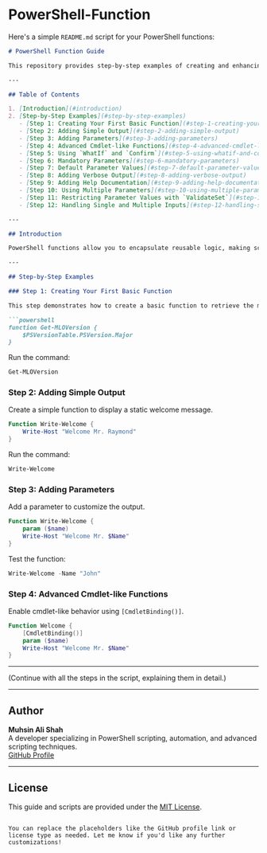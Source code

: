 # PowerShell-Function
Here's a simple `README.md` script for your PowerShell functions:

```markdown
# PowerShell Function Guide

This repository provides step-by-step examples of creating and enhancing PowerShell functions. From basic functions to advanced features like parameters, validation, and help documentation, this guide will help you build robust and reusable scripts.

---

## Table of Contents

1. [Introduction](#introduction)
2. [Step-by-Step Examples](#step-by-step-examples)
   - [Step 1: Creating Your First Basic Function](#step-1-creating-your-first-basic-function)
   - [Step 2: Adding Simple Output](#step-2-adding-simple-output)
   - [Step 3: Adding Parameters](#step-3-adding-parameters)
   - [Step 4: Advanced Cmdlet-like Functions](#step-4-advanced-cmdlet-like-functions)
   - [Step 5: Using `WhatIf` and `Confirm`](#step-5-using-whatif-and-confirm)
   - [Step 6: Mandatory Parameters](#step-6-mandatory-parameters)
   - [Step 7: Default Parameter Values](#step-7-default-parameter-values)
   - [Step 8: Adding Verbose Output](#step-8-adding-verbose-output)
   - [Step 9: Adding Help Documentation](#step-9-adding-help-documentation)
   - [Step 10: Using Multiple Parameters](#step-10-using-multiple-parameters)
   - [Step 11: Restricting Parameter Values with `ValidateSet`](#step-11-restricting-parameter-values-with-validateset)
   - [Step 12: Handling Single and Multiple Inputs](#step-12-handling-single-and-multiple-inputs)

---

## Introduction

PowerShell functions allow you to encapsulate reusable logic, making scripts modular and easier to maintain. This guide demonstrates how to create basic and advanced PowerShell functions step-by-step.

---

## Step-by-Step Examples

### Step 1: Creating Your First Basic Function

This step demonstrates how to create a basic function to retrieve the major version of PowerShell.

```powershell
function Get-MLOVersion {
    $PSVersionTable.PSVersion.Major
}
```

Run the command:

```powershell
Get-MLOVersion
```

### Step 2: Adding Simple Output

Create a simple function to display a static welcome message.

```powershell
Function Write-Welcome {
    Write-Host "Welcome Mr. Raymond"
}
```

Run the command:

```powershell
Write-Welcome
```

### Step 3: Adding Parameters

Add a parameter to customize the output.

```powershell
Function Write-Welcome {
    param ($name)
    Write-Host "Welcome Mr. $Name"
}
```

Test the function:

```powershell
Write-Welcome -Name "John"
```

### Step 4: Advanced Cmdlet-like Functions

Enable cmdlet-like behavior using `[CmdletBinding()]`.

```powershell
Function Welcome {
    [CmdletBinding()]
    param ($name)
    Write-Host "Welcome Mr. $Name"
}
```

---

(Continue with all the steps in the script, explaining them in detail.)

---

## Author

**Muhsin Ali Shah**  
A developer specializing in PowerShell scripting, automation, and advanced scripting techniques.  
[GitHub Profile](https://github.com/imuhsinalishah)  

---

## License

This guide and scripts are provided under the [MIT License](LICENSE).
```

You can replace the placeholders like the GitHub profile link or license type as needed. Let me know if you'd like any further customizations!

